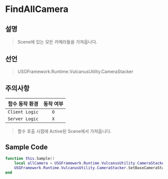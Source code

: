 # FindAllCamera

## 설명
> Scene에 있는 모든 카메라들을 가져옵니다.

## 선언
> USGFramework.Runtime.VulcanusUtility.CameraStacker

## 주의사항
|    **함수 동작 환경**    | **동작 여부** |
|:------------------:|:---------:|
| ```Client Logic``` |  ```O```  |
| ```Server Logic``` |  ```X```  |
> 함수 호출 시점에 Active된 Scene에서 가져옵니다.

## Sample Code
```lua
function this.Sample()
    local allCamera = USGFramework.Runtime.VulcanusUtility.CameraStacker.FindAllCamera()
    USGFramework.Runtime.VulcanusUtility.CameraStacker.SetBaseCameraStack(mainCamera, allCamera)
end
```